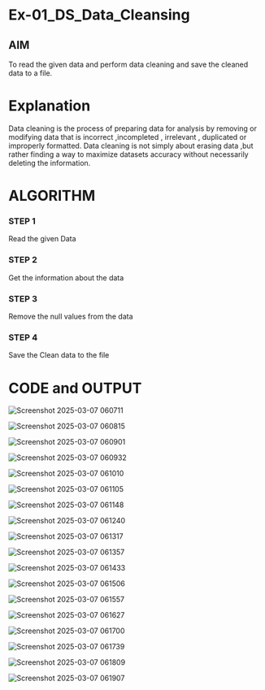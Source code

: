 # Ex-01_DS_Data_Cleansing


## AIM
To read the given data and perform data cleaning and save the cleaned data to a file. 

# Explanation
Data cleaning is the process of preparing data for analysis by removing or modifying data that is incorrect ,incompleted , irrelevant , duplicated or improperly formatted. 
Data cleaning is not simply about erasing data ,but rather finding a way to maximize datasets accuracy without necessarily deleting the information. 

# ALGORITHM
### STEP 1
Read the given Data
### STEP 2
Get the information about the data
### STEP 3
Remove the null values from the data
### STEP 4
Save the Clean data to the file

# CODE and OUTPUT
![Screenshot 2025-03-07 060711](https://github.com/user-attachments/assets/bb12f057-77b7-4bc9-9ebe-2e70a18b4262)

![Screenshot 2025-03-07 060815](https://github.com/user-attachments/assets/8ced5fa5-b5a4-4398-a96d-16901da780f4)

![Screenshot 2025-03-07 060901](https://github.com/user-attachments/assets/b40833d2-a066-4cfb-8a32-3075ba084faf)

![Screenshot 2025-03-07 060932](https://github.com/user-attachments/assets/1eadffd4-7ff0-473d-9a88-ab251b17f755)

![Screenshot 2025-03-07 061010](https://github.com/user-attachments/assets/a49f8f1d-9ce6-4d5f-8d57-ba1f91cfbb67)

![Screenshot 2025-03-07 061105](https://github.com/user-attachments/assets/e44cb736-6633-451d-b396-5fb675a140eb)

![Screenshot 2025-03-07 061148](https://github.com/user-attachments/assets/6370a36c-267e-42e8-aac0-76c3225b7a81)

![Screenshot 2025-03-07 061240](https://github.com/user-attachments/assets/e19e97da-00b1-472a-9ef3-2fb3e01a932b)

![Screenshot 2025-03-07 061317](https://github.com/user-attachments/assets/06a70036-5bb3-4d0b-a38e-3c63df650133)

![Screenshot 2025-03-07 061357](https://github.com/user-attachments/assets/c927f4ae-ff6c-4527-90d8-bdc261304229)

![Screenshot 2025-03-07 061433](https://github.com/user-attachments/assets/81c9c781-18dd-4423-be27-babdb178d8a6)

![Screenshot 2025-03-07 061506](https://github.com/user-attachments/assets/d5c14ed7-b452-473e-bf13-9028cf669fd2)

![Screenshot 2025-03-07 061557](https://github.com/user-attachments/assets/611ad282-2bbf-4bed-bbd5-f45d16058405)

![Screenshot 2025-03-07 061627](https://github.com/user-attachments/assets/9af2bad4-599d-43c4-8d70-c55163832cad)

![Screenshot 2025-03-07 061700](https://github.com/user-attachments/assets/651cad5e-262b-4eb8-b9b7-f193a5f389bb)

![Screenshot 2025-03-07 061739](https://github.com/user-attachments/assets/ebd80dfc-a3e8-45ea-9c0e-49b36d1cfe0a)

![Screenshot 2025-03-07 061809](https://github.com/user-attachments/assets/1a28efee-b25b-4c83-9448-ba6702472b01)

![Screenshot 2025-03-07 061907](https://github.com/user-attachments/assets/2e8ee923-a109-4ca4-ab51-556d20409fa4)

















